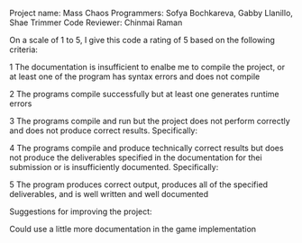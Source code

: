 Project name: Mass Chaos
Programmers: Sofya Bochkareva, Gabby Llanillo, Shae Trimmer
Code Reviewer: Chinmai Raman

On a scale of 1 to 5, I give this code a rating of 5 based on the following criteria:

1  The documentation is insufficient to enalbe me to compile the project, or at least one of the program has syntax errors and does not compile

2  The programs compile successfully but at least one generates runtime errors

3  The programs compile and run but the project does not perform correctly and does not produce correct results.
Specifically:

4  The programs compile and produce technically correct results but does not produce the deliverables specified in the documentation for thei submission or is insufficiently documented.
Specifically:

5  The program produces correct output, produces all of the specified deliverables, and is well written and well documented

Suggestions for improving the project:

Could use a little more documentation in the game implementation